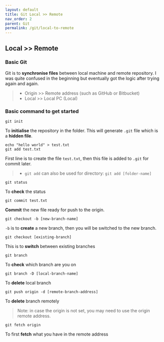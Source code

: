 ```yaml
---
layout: default    
title: Git Local >> Remote
nav_order: 2
parent: Git
permalink: /git/local-to-remote
---
```


## Local >> Remote

### Basic Git

Git is to **synchronise files** between local machine and remote repository. I was quite confused in the beginning but eventually got the logic after trying again and again. 

> * Origin >> Remote address (such as GitHub or Bitbucket) 
> * Local >> Local PC (Local)

### Basic command to get started     

```
git init
```
To **initialise** the repository in the folder. This will generate `.git` file which is a **hidden file**. 

```
echo "hello world" > test.txt
git add test.txt
```
First line is to create the file `test.txt`, then this file is added to `.git` for commit later.  
> * `git add` can also be used for directory: `git add [folder-name]`

```
git status
```
To **check** the status 

```
git commit test.txt
```
**Commit** the new file ready for push to the origin. 

```
git checkout -b [new-branch-name]
```
`-b` is to **create** a new branch, then you will be switched to the new branch. 

```
git checkout [existing-branch]
```
This is to **switch** between existing branches 

```
git branch
```
To **check** which branch are you on

```
git branch -D [local-branch-name]
```
To **delete** local branch

```
git push origin -d [remote-branch-address]
```
To **delete** branch remotely
> Note: in case the origin is not set, you may need to use the origin remote address.  

```
git fetch origin 
```
To first **fetch** what you have in the remote address